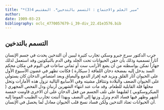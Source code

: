 ```yaml
---
title: "*سير العلم والاجتماع : التسمم بالتدخين*. المقتبس 4(3)"
author: 
date: 1909-03-23
bibliography: oclc_4770057679-i_39-div_22.d1e3576.bib
---
```




##  التسمم بالتدخين 


 جرب  الدكتور سرج جبرو وسكي  تجارب كثيرة ليبين أن التدخين يحدث في جسم الإنسان آثاراً تسممية وذلك بأن حقن الحيوانات تحت الجلد وفي الدم بالنيكوتين وقد استعمل لذلك جهازاً تمكن بواسطته من أن يضع الأرانب  ست  أو  ثماني  ساعات في اليوم في مكان محكم السد يدخل إليه بمضخة دخان اللفافة ( سيكارة ) فكانت تظهر في غضون الأسبوع الأول على الحيوان آثار القلق ويزيد فيه إفراز الدمع والبصاق وبعد امتصاص الدخان كان يستولي على الحيوان الضعف والبلادة وتتثاقل مشيته وفي الأسابيع التالية تزول هذه الأمارات وتحل محلها قلة القابلية للطعام. وقد مات عند انتهاء الشهرين أرنبان ودل الفحص المجهري ( الميكروسكوبي ) لقلبهما على تلف الجسم من فعل الدخان على أن الاخرى قاومت  خمسة  أشهر وظهر فيها فساد الدم ونزل وزنها إلى النصف وبهذا أثبتت تجارب الطبيب الموما إليه أن الحيوانات تعتاد التدخين ولكن فساد نسج قلب الحيوان معادل لما يحصل في الإنسان. 
